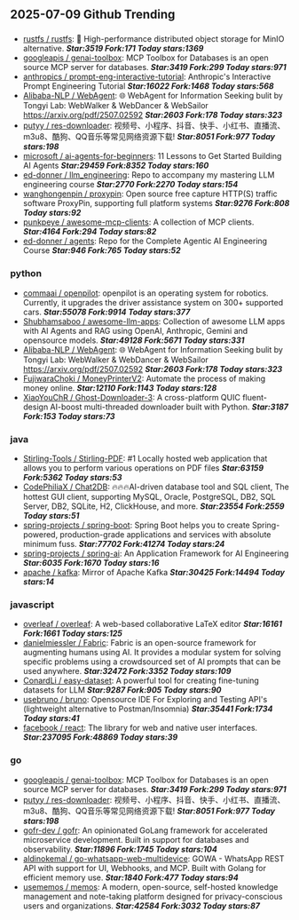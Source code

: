 ## 2025-07-09 Github Trending

### 
* [rustfs / rustfs](https://github.com/rustfs/rustfs): 🚀 High-performance distributed object storage for MinIO alternative. ***Star:3519 Fork:171 Today stars:1369***
* [googleapis / genai-toolbox](https://github.com/googleapis/genai-toolbox): MCP Toolbox for Databases is an open source MCP server for databases. ***Star:3419 Fork:299 Today stars:971***
* [anthropics / prompt-eng-interactive-tutorial](https://github.com/anthropics/prompt-eng-interactive-tutorial): Anthropic's Interactive Prompt Engineering Tutorial ***Star:16022 Fork:1468 Today stars:568***
* [Alibaba-NLP / WebAgent](https://github.com/Alibaba-NLP/WebAgent): 🌐 WebAgent for Information Seeking bulit by Tongyi Lab: WebWalker & WebDancer & WebSailor https://arxiv.org/pdf/2507.02592 ***Star:2603 Fork:178 Today stars:323***
* [putyy / res-downloader](https://github.com/putyy/res-downloader): 视频号、小程序、抖音、快手、小红书、直播流、m3u8、酷狗、QQ音乐等常见网络资源下载! ***Star:8051 Fork:977 Today stars:198***
* [microsoft / ai-agents-for-beginners](https://github.com/microsoft/ai-agents-for-beginners): 11 Lessons to Get Started Building AI Agents ***Star:29459 Fork:8352 Today stars:160***
* [ed-donner / llm_engineering](https://github.com/ed-donner/llm_engineering): Repo to accompany my mastering LLM engineering course ***Star:2770 Fork:2270 Today stars:154***
* [wanghongenpin / proxypin](https://github.com/wanghongenpin/proxypin): Open source free capture HTTP(S) traffic software ProxyPin, supporting full platform systems ***Star:9276 Fork:808 Today stars:92***
* [punkpeye / awesome-mcp-clients](https://github.com/punkpeye/awesome-mcp-clients): A collection of MCP clients. ***Star:4164 Fork:294 Today stars:82***
* [ed-donner / agents](https://github.com/ed-donner/agents): Repo for the Complete Agentic AI Engineering Course ***Star:946 Fork:765 Today stars:52***

### python
* [commaai / openpilot](https://github.com/commaai/openpilot): openpilot is an operating system for robotics. Currently, it upgrades the driver assistance system on 300+ supported cars. ***Star:55078 Fork:9914 Today stars:377***
* [Shubhamsaboo / awesome-llm-apps](https://github.com/Shubhamsaboo/awesome-llm-apps): Collection of awesome LLM apps with AI Agents and RAG using OpenAI, Anthropic, Gemini and opensource models. ***Star:49128 Fork:5671 Today stars:331***
* [Alibaba-NLP / WebAgent](https://github.com/Alibaba-NLP/WebAgent): 🌐 WebAgent for Information Seeking bulit by Tongyi Lab: WebWalker & WebDancer & WebSailor https://arxiv.org/pdf/2507.02592 ***Star:2603 Fork:178 Today stars:323***
* [FujiwaraChoki / MoneyPrinterV2](https://github.com/FujiwaraChoki/MoneyPrinterV2): Automate the process of making money online. ***Star:12110 Fork:1143 Today stars:128***
* [XiaoYouChR / Ghost-Downloader-3](https://github.com/XiaoYouChR/Ghost-Downloader-3): A cross-platform QUIC fluent-design AI-boost multi-threaded downloader built with Python. ***Star:3187 Fork:153 Today stars:73***

### java
* [Stirling-Tools / Stirling-PDF](https://github.com/Stirling-Tools/Stirling-PDF): #1 Locally hosted web application that allows you to perform various operations on PDF files ***Star:63159 Fork:5362 Today stars:53***
* [CodePhiliaX / Chat2DB](https://github.com/CodePhiliaX/Chat2DB): 🔥🔥🔥AI-driven database tool and SQL client, The hottest GUI client, supporting MySQL, Oracle, PostgreSQL, DB2, SQL Server, DB2, SQLite, H2, ClickHouse, and more. ***Star:23554 Fork:2559 Today stars:51***
* [spring-projects / spring-boot](https://github.com/spring-projects/spring-boot): Spring Boot helps you to create Spring-powered, production-grade applications and services with absolute minimum fuss. ***Star:77702 Fork:41274 Today stars:24***
* [spring-projects / spring-ai](https://github.com/spring-projects/spring-ai): An Application Framework for AI Engineering ***Star:6035 Fork:1670 Today stars:16***
* [apache / kafka](https://github.com/apache/kafka): Mirror of Apache Kafka ***Star:30425 Fork:14494 Today stars:14***

### javascript
* [overleaf / overleaf](https://github.com/overleaf/overleaf): A web-based collaborative LaTeX editor ***Star:16161 Fork:1661 Today stars:125***
* [danielmiessler / Fabric](https://github.com/danielmiessler/Fabric): Fabric is an open-source framework for augmenting humans using AI. It provides a modular system for solving specific problems using a crowdsourced set of AI prompts that can be used anywhere. ***Star:32472 Fork:3352 Today stars:109***
* [ConardLi / easy-dataset](https://github.com/ConardLi/easy-dataset): A powerful tool for creating fine-tuning datasets for LLM ***Star:9287 Fork:905 Today stars:90***
* [usebruno / bruno](https://github.com/usebruno/bruno): Opensource IDE For Exploring and Testing API's (lightweight alternative to Postman/Insomnia) ***Star:35441 Fork:1734 Today stars:41***
* [facebook / react](https://github.com/facebook/react): The library for web and native user interfaces. ***Star:237095 Fork:48869 Today stars:39***

### go
* [googleapis / genai-toolbox](https://github.com/googleapis/genai-toolbox): MCP Toolbox for Databases is an open source MCP server for databases. ***Star:3419 Fork:299 Today stars:971***
* [putyy / res-downloader](https://github.com/putyy/res-downloader): 视频号、小程序、抖音、快手、小红书、直播流、m3u8、酷狗、QQ音乐等常见网络资源下载! ***Star:8051 Fork:977 Today stars:198***
* [gofr-dev / gofr](https://github.com/gofr-dev/gofr): An opinionated GoLang framework for accelerated microservice development. Built in support for databases and observability. ***Star:11896 Fork:1745 Today stars:104***
* [aldinokemal / go-whatsapp-web-multidevice](https://github.com/aldinokemal/go-whatsapp-web-multidevice): GOWA - WhatsApp REST API with support for UI, Webhooks, and MCP. Built with Golang for efficient memory use. ***Star:1840 Fork:477 Today stars:94***
* [usememos / memos](https://github.com/usememos/memos): A modern, open-source, self-hosted knowledge management and note-taking platform designed for privacy-conscious users and organizations. ***Star:42584 Fork:3032 Today stars:87***
